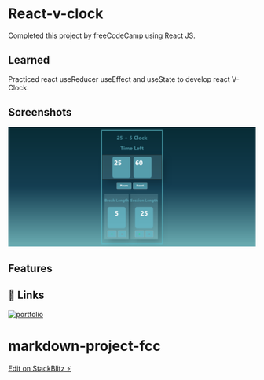 # React-v-clock

Completed this project by freeCodeCamp using React JS.

## Learned

Practiced react useReducer useEffect and useState to develop react V-Clock.

## Screenshots

![App Screenshot](https://github.com/mskDev0092/react-v-clock/blob/main/Screenshot%202023-09-04%20at%2020-38-19%20React%20a%2025%205%20Clock.png)

## Features

## 🔗 Links

[![portfolio](https://img.shields.io/badge/my_portfolio-000?style=for-the-badge&logo=ko-fi&logoColor=white)](https://github.com/mskDev0092/markdown-project-fcc)

# markdown-project-fcc

[Edit on StackBlitz ⚡️](https://stackblitz.com/edit/react-v-clock)
